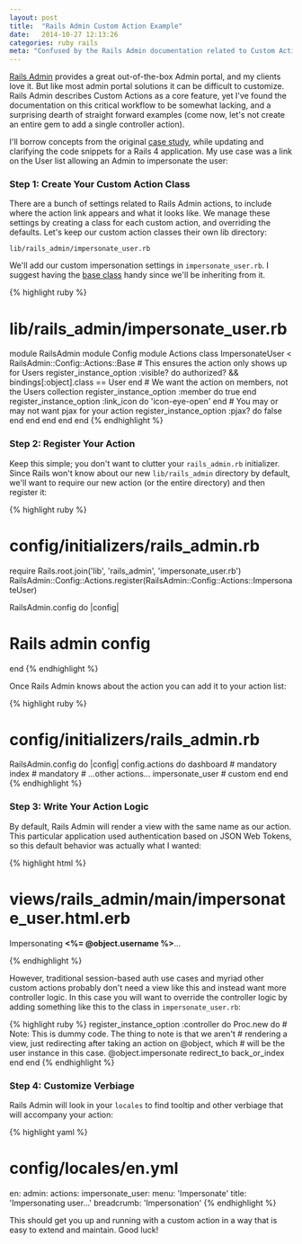 ```yaml
---
layout: post
title:  "Rails Admin Custom Action Example"
date:   2014-10-27 12:13:26
categories: ruby rails
meta: "Confused by the Rails Admin documentation related to Custom Actions? Here's a simple walk-through that doesn't involve creating a plugin."
---
```

[Rails Admin][rails-admin] provides a great out-of-the-box Admin portal, and my
clients love it. But like most admin portal solutions it can be difficult to
customize. Rails Admin describes Custom Actions as a core feature, yet I've
found the documentation on this critical workflow to be somewhat lacking, and a
surprising dearth of straight forward examples (come now, let's not create an
entire gem to add a single controller action).

I'll borrow concepts from the original [case study][case-study], while updating
and clarifying the code snippets for a Rails 4 application. My use case
was a link on the User list allowing an Admin to impersonate the user:

### Step 1: Create Your Custom Action Class

There are a bunch of settings related to Rails Admin actions, to include where
the action link appears and what it looks like. We manage these settings by
creating a class for each custom action, and overriding the defaults. Let's keep
our custom action classes their own lib directory:

    lib/rails_admin/impersonate_user.rb

We'll add our custom impersonation settings in `impersonate_user.rb`. I suggest
having the [base class][base-class] handy since we'll be inheriting from it.

{% highlight ruby %}
# lib/rails_admin/impersonate_user.rb

module RailsAdmin
  module Config
    module Actions
      class ImpersonateUser < RailsAdmin::Config::Actions::Base
        # This ensures the action only shows up for Users
        register_instance_option :visible? do
          authorized? && bindings[:object].class == User
        end
        # We want the action on members, not the Users collection
        register_instance_option :member do
          true
        end
        register_instance_option :link_icon do
          'icon-eye-open'
        end
        # You may or may not want pjax for your action
        register_instance_option :pjax? do
          false
        end
      end
    end
  end
end
{% endhighlight %}

### Step 2: Register Your Action

Keep this simple; you don't want to clutter your `rails_admin.rb` initializer.
Since Rails won't know about our new `lib/rails_admin` directory by default,
we'll want to require our new action (or the entire directory) and then
register it:

{% highlight ruby %}
# config/initializers/rails_admin.rb

require Rails.root.join('lib', 'rails_admin', 'impersonate_user.rb')
RailsAdmin::Config::Actions.register(RailsAdmin::Config::Actions::ImpersonateUser)

RailsAdmin.config do |config|
  # Rails admin config
end
{% endhighlight %}

Once Rails Admin knows about the action you can add it to your action list:

{% highlight ruby %}
# config/initializers/rails_admin.rb

RailsAdmin.config do |config|
  config.actions do
    dashboard                     # mandatory
    index                         # mandatory
    # ...other actions...
    impersonate_user              # custom
  end
end
{% endhighlight %}

### Step 3: Write Your Action Logic

By default, Rails Admin will render a view with the same name as our action.
This particular application used authentication based on JSON Web Tokens, so
this default behavior was actually what I wanted:

{% highlight html %}
# views/rails_admin/main/impersonate_user.html.erb

<p>Impersonating <b><%= @object.username %></b>...</p>
<script type="text/javascript" charset="utf-8">
  // Javascript magic that loads a users auth credentials into the Admin's
  // client and redirects to the user portal when ready.
</script>
{% endhighlight %}

However, traditional session-based auth use cases and myriad other custom
actions probably don't need a view like this and instead want more controller
logic. In this case you will want to override the controller logic by adding
something like this to the class in `impersonate_user.rb`:

{% highlight ruby %}
register_instance_option :controller do
  Proc.new do
    # Note: This is dummy code. The thing to note is that we aren't
    # rendering a view, just redirecting after taking an action on @object, which
    # will be the user instance in this case.
    @object.impersonate
    redirect_to back_or_index
  end
end
{% endhighlight %}

### Step 4: Customize Verbiage

Rails Admin will look in your `locales` to find tooltip and other verbiage that
will accompany your action:

{% highlight yaml %}
# config/locales/en.yml

en:
  admin:
    actions:
      impersonate_user:
        menu: 'Impersonate'
        title: 'Impersonating user...'
        breadcrumb: 'Impersonation'
{% endhighlight %}

This should get you up and running with a custom action in a way that is easy
to extend and maintain. Good luck!

[base-class]:  https://github.com/sferik/rails_admin/blob/master/lib/rails_admin/config/actions/base.rb
[rails-admin]: https://github.com/sferik/rails_admin
[case-study]: http://blog.endpoint.com/2012/03/railsadmin-custom-action-case-study.html

